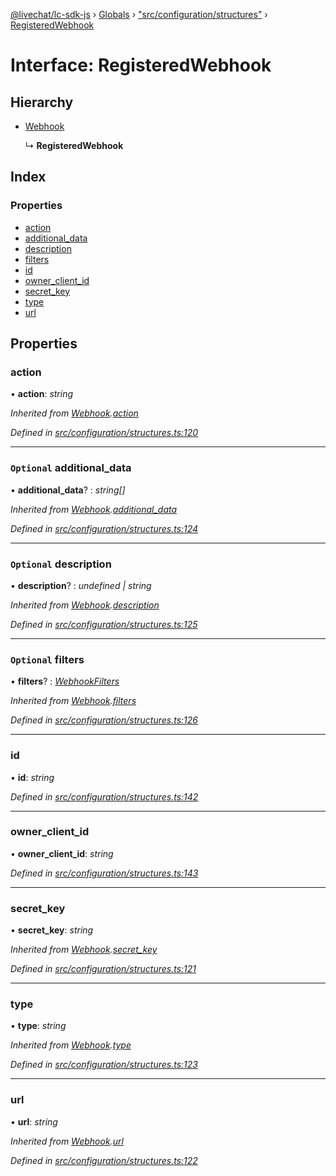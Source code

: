 [@livechat/lc-sdk-js](../README.md) › [Globals](../globals.md) › ["src/configuration/structures"](../modules/_src_configuration_structures_.md) › [RegisteredWebhook](_src_configuration_structures_.registeredwebhook.md)

# Interface: RegisteredWebhook

## Hierarchy

* [Webhook](_src_configuration_structures_.webhook.md)

  ↳ **RegisteredWebhook**

## Index

### Properties

* [action](_src_configuration_structures_.registeredwebhook.md#action)
* [additional_data](_src_configuration_structures_.registeredwebhook.md#optional-additional_data)
* [description](_src_configuration_structures_.registeredwebhook.md#optional-description)
* [filters](_src_configuration_structures_.registeredwebhook.md#optional-filters)
* [id](_src_configuration_structures_.registeredwebhook.md#id)
* [owner_client_id](_src_configuration_structures_.registeredwebhook.md#owner_client_id)
* [secret_key](_src_configuration_structures_.registeredwebhook.md#secret_key)
* [type](_src_configuration_structures_.registeredwebhook.md#type)
* [url](_src_configuration_structures_.registeredwebhook.md#url)

## Properties

###  action

• **action**: *string*

*Inherited from [Webhook](_src_configuration_structures_.webhook.md).[action](_src_configuration_structures_.webhook.md#action)*

*Defined in [src/configuration/structures.ts:120](https://github.com/livechat/lc-sdk-js/blob/04572ce/src/configuration/structures.ts#L120)*

___

### `Optional` additional_data

• **additional_data**? : *string[]*

*Inherited from [Webhook](_src_configuration_structures_.webhook.md).[additional_data](_src_configuration_structures_.webhook.md#optional-additional_data)*

*Defined in [src/configuration/structures.ts:124](https://github.com/livechat/lc-sdk-js/blob/04572ce/src/configuration/structures.ts#L124)*

___

### `Optional` description

• **description**? : *undefined | string*

*Inherited from [Webhook](_src_configuration_structures_.webhook.md).[description](_src_configuration_structures_.webhook.md#optional-description)*

*Defined in [src/configuration/structures.ts:125](https://github.com/livechat/lc-sdk-js/blob/04572ce/src/configuration/structures.ts#L125)*

___

### `Optional` filters

• **filters**? : *[WebhookFilters](_src_configuration_structures_.webhookfilters.md)*

*Inherited from [Webhook](_src_configuration_structures_.webhook.md).[filters](_src_configuration_structures_.webhook.md#optional-filters)*

*Defined in [src/configuration/structures.ts:126](https://github.com/livechat/lc-sdk-js/blob/04572ce/src/configuration/structures.ts#L126)*

___

###  id

• **id**: *string*

*Defined in [src/configuration/structures.ts:142](https://github.com/livechat/lc-sdk-js/blob/04572ce/src/configuration/structures.ts#L142)*

___

###  owner_client_id

• **owner_client_id**: *string*

*Defined in [src/configuration/structures.ts:143](https://github.com/livechat/lc-sdk-js/blob/04572ce/src/configuration/structures.ts#L143)*

___

###  secret_key

• **secret_key**: *string*

*Inherited from [Webhook](_src_configuration_structures_.webhook.md).[secret_key](_src_configuration_structures_.webhook.md#secret_key)*

*Defined in [src/configuration/structures.ts:121](https://github.com/livechat/lc-sdk-js/blob/04572ce/src/configuration/structures.ts#L121)*

___

###  type

• **type**: *string*

*Inherited from [Webhook](_src_configuration_structures_.webhook.md).[type](_src_configuration_structures_.webhook.md#type)*

*Defined in [src/configuration/structures.ts:123](https://github.com/livechat/lc-sdk-js/blob/04572ce/src/configuration/structures.ts#L123)*

___

###  url

• **url**: *string*

*Inherited from [Webhook](_src_configuration_structures_.webhook.md).[url](_src_configuration_structures_.webhook.md#url)*

*Defined in [src/configuration/structures.ts:122](https://github.com/livechat/lc-sdk-js/blob/04572ce/src/configuration/structures.ts#L122)*
